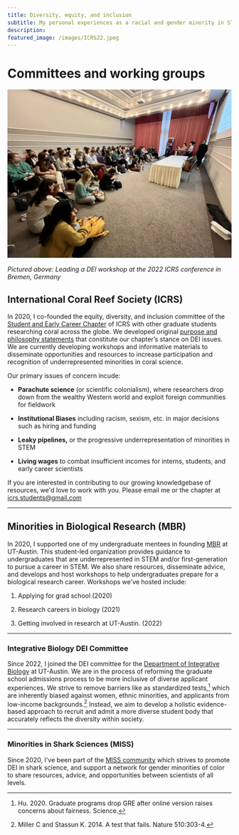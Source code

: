 ```yaml
---
title: Diversity, equity, and inclusion
subtitle: My personal experiences as a racial and gender minority in STEM has grounded my empathy toward other historically-marginalized scientists. I am committed to combating inequality and prejudice in STEM and supporting underrepresented minorities through mentoring, networking, and activism.
description: 
featured_image: /images/ICRS22.jpeg
---
```


# Committees and working groups

![](/images/ICRS22.jpeg)

_Pictured above: Leading a DEI workshop at the 2022 ICRS conference in Bremen, Germany_

## International Coral Reef Society (ICRS) 

In 2020, I co-founded the equity, diversity, and inclusion committee of the [Student and Early Career Chapter](https://www.coralreefstudents.org/) of ICRS with other graduate students researching coral across the globe. We developed original [purpose and philosophy  statements](https://www.coralreefstudents.org/edi) that constitute our chapter’s stance on DEI issues. We are currently developing workshops and informative materials to disseminate opportunities and resources to increase participation and recognition of underrepresented minorities in coral science.



Our primary issues of concern incude:

* **Parachute science** (or scientific colonialism), where researchers drop down from the wealthy Western world and exploit foreign communities for fieldwork

* **Institutional Biases** including racism, sexism, etc. in major decisions such as hiring and funding

* **Leaky pipelines,** or the progressive underrepresentation of minorities in STEM

* **Living wages** to combat insufficient incomes for interns, students, and early career scientists



If you are interested in contributing to our growing knowledgebase of resources, we'd love to work with you. Please email me or the chapter at icrs.students@gmail.com




---

## Minorities in Biological Research (MBR)

In 2020, I supported one of my undergraduate mentees in founding [MBR](https://minoritiesinbiologicalresearch.weebly.com/) at UT-Austin. This student-led organization provides guidance to undergraduates that are underrepresented in STEM  and/or first-generation to pursue a career in STEM. We also share resources, disseminate advice, and develops and host workshops to help undergraduates prepare for a biological research career. Workshops we've hosted include: 

1. Applying for grad school (2020)

2. Research careers in biology (2021)

3. Getting involved in research at UT-Austin. (2022)


---



### Integrative Biology DEI Committee

Since 2022, I joined the DEI committee for the [Department of Integrative Biology](https://integrativebio.utexas.edu/academics/diversity-inclusion) at UT-Austin. We are in the process of reforming the graduate school admissions process to be more inclusive of diverse applicant experiences. We strive to remove barriers like as standardized tests,[^1] which are inherently biased against women, ethnic minorities, and applicants from low-income backgrounds.[^2] Instead, we aim to develop a holistic evidence-based approach to recruit and admit a more diverse student body that accurately reflects the diversity within society.

[^1]: Hu. 2020. Graduate programs drop GRE after online version raises concerns about fairness. Science.
[^2]: Miller C and Stassun K. 2014. A test that fails. Nature 510:303-4.



---



### Minorities in Shark Sciences (MISS)

Since 2020, I've been part of the [MISS community](https://www.misselasmo.org/) which strives to promote DEI in shark science, and support a network for gender minorities of color to share resources, advice, and opportunities between scientists of all levels. 





